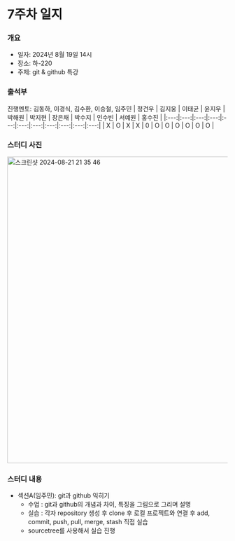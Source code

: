 # 7주차 일지

### 개요
- 일자: 2024년 8월 19일 14시
- 장소: 하-220
- 주제: git & github 특강

### 출석부
진행멘토: 김동하, 이경식, 김수환, 이승철, 임주민
| 정건우 | 김지웅 | 이태균 | 윤지우 | 박해원 | 박지현 | 장은채 | 박수지 | 인수빈 | 서예원 | 홍수진 |
|:---:|:---:|:---:|:---:|:---:|:---:|:---:|:---:|:---:|:---:|:---:|
| X   | O   | X   | X   | 0   | O   | O   | O   | O   | O   | O   |
### 스터디 사진
<img width="700" alt="스크린샷 2024-08-21 21 35 46" src="https://github.com/user-attachments/assets/3eb447ee-bbe2-4360-9c76-ced971181181">


### 스터디 내용
- 섹션A(임주민): git과 github 익히기
  - 수업 : git과 github의 개념과 차이, 특징을 그림으로 그리며 설명
  - 실습 : 각자 repository 생성 후 clone 후 로컬 프로젝트와 연결 후 add, commit, push, pull, merge, stash 직접 실습
  - sourcetree를 사용해서 실습 진행

